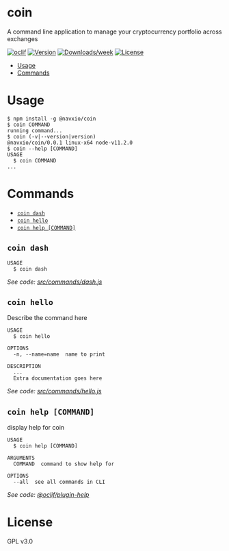 coin
=======

A command line application to manage your cryptocurrency portfolio across exchanges

[![oclif](https://img.shields.io/badge/cli-oclif-brightgreen.svg)](https://oclif.io)
[![Version](https://img.shields.io/npm/v/coincli.svg)](https://npmjs.org/package/coincli)
[![Downloads/week](https://img.shields.io/npm/dw/coincli.svg)](https://npmjs.org/package/coincli)
[![License](https://img.shields.io/npm/l/coincli.svg)](https://github.com/navdeepio/coin/blob/master/package.json)

<!-- toc -->
* [Usage](#usage)
* [Commands](#commands)
<!-- tocstop -->
# Usage
<!-- usage -->
```sh-session
$ npm install -g @navxio/coin
$ coin COMMAND
running command...
$ coin (-v|--version|version)
@navxio/coin/0.0.1 linux-x64 node-v11.2.0
$ coin --help [COMMAND]
USAGE
  $ coin COMMAND
...
```
<!-- usagestop -->
# Commands
<!-- commands -->
* [`coin dash`](#coin-dash)
* [`coin hello`](#coin-hello)
* [`coin help [COMMAND]`](#coin-help-command)

## `coin dash`

```
USAGE
  $ coin dash
```

_See code: [src/commands/dash.js](https://github.com/navdeepio/coin/blob/v0.0.1/src/commands/dash.js)_

## `coin hello`

Describe the command here

```
USAGE
  $ coin hello

OPTIONS
  -n, --name=name  name to print

DESCRIPTION
  ...
  Extra documentation goes here
```

_See code: [src/commands/hello.js](https://github.com/navdeepio/coin/blob/v0.0.1/src/commands/hello.js)_

## `coin help [COMMAND]`

display help for coin

```
USAGE
  $ coin help [COMMAND]

ARGUMENTS
  COMMAND  command to show help for

OPTIONS
  --all  see all commands in CLI
```

_See code: [@oclif/plugin-help](https://github.com/oclif/plugin-help/blob/v2.1.4/src/commands/help.ts)_
<!-- commandsstop -->

# License
GPL v3.0
